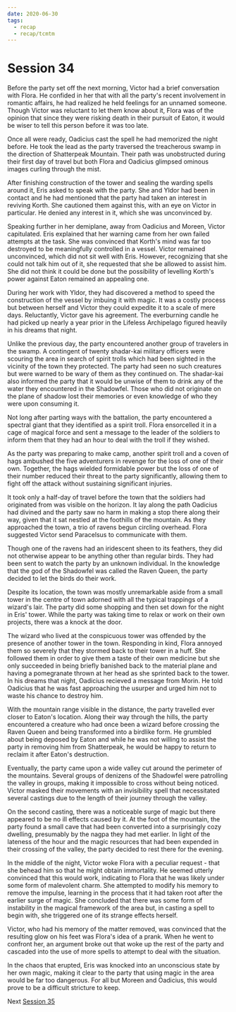 ```yaml
---
date: 2020-06-30
tags:
  - recap
  - recap/tcmtm
---
```

# Session 34

Before the party set off the next morning, Victor had a brief conversation with Flora. He confided in her that with all the party's recent involvement in romantic affairs, he had realized he held feelings for an unnamed someone. Though Victor was reluctant to let them know about it, Flora was of the opinion that since they were risking death in their pursuit of Eaton, it would be wiser to tell this person before it was too late.

Once all were ready, Oadicius cast the spell he had memorized the night before. He took the lead as the party traversed the treacherous swamp in the direction of Shatterpeak Mountain. Their path was unobstructed during their first day of travel but both Flora and Oadicius glimpsed ominous images curling through the mist.

After finishing construction of the tower and sealing the warding spells around it, Eris asked to speak with the party. She and Yldor had been in contact and he had mentioned that the party had taken an interest in reviving Korth. She cautioned them against this, with an eye on Victor in particular. He denied any interest in it, which she was unconvinced by.

Speaking further in her demiplane, away from Oadicius and Moreen, Victor capitulated. Eris explained that her warning came from her own failed attempts at the task. She was convinced that Korth's mind was far too destroyed to be meaningfully controlled in a vessel. Victor remained unconvinced, which did not sit well with Eris. However, recognizing that she could not talk him out of it, she requested that she be allowed to assist him. She did not think it could be done but the possibility of levelling Korth's power against Eaton remained an appealing one.

During her work with Yldor, they had discovered a method to speed the construction of the vessel by imbuing it with magic. It was a costly process but between herself and Victor they could expedite it to a scale of mere days. Reluctantly, Victor gave his agreement. The everburning candle he had picked up nearly a year prior in the Lifeless Archipelago figured heavily in his dreams that night.

Unlike the previous day, the party encountered another group of travelers in the swamp. A contingent of twenty shadar-kai military officers were scouring the area in search of spirit trolls which had been sighted in the vicinity of the town they protected. The party had seen no such creatures but were warned to be wary of them as they continued on. The shadar-kai also informed the party that it would be unwise of them to drink any of the water they encountered in the Shadowfel. Those who did not originate on the plane of shadow lost their memories or even knowledge of who they were upon consuming it.

Not long after parting ways with the battalion, the party encountered a spectral giant that they identified as a spirit troll. Flora ensorcelled it in a cage of magical force and sent a message to the leader of the soldiers to inform them that they had an hour to deal with the troll if they wished.

As the party was preparing to make camp, another spirit troll and a coven of hags ambushed the five adventurers in revenge for the loss of one of their own. Together, the hags wielded formidable power but the loss of one of their number reduced their threat to the party significantly, allowing them to fight off the attack without sustaining significant injuries.

It took only a half-day of travel before the town that the soldiers had originated from was visible on the horizon. It lay along the path Oadicius had divined and the party saw no harm in making a stop there along their way, given that it sat nestled at the foothills of the mountain. As they approached the town, a trio of ravens begun circling overhead. Flora suggested Victor send Paracelsus to communicate with them.

Though one of the ravens had an iridescent sheen to its feathers, they did not otherwise appear to be anything other than regular birds. They had been sent to watch the party by an unknown individual. In the knowledge that the god of the Shadowfel was called the Raven Queen, the party decided to let the birds do their work.

Despite its location, the town was mostly unremarkable aside from a small tower in the centre of town adorned with all the typical trappings of a wizard's lair. The party did some shopping and then set down for the night in Eris' tower. While the party was taking time to relax or work on their own projects, there was a knock at the door.

The wizard who lived at the conspicuous tower was offended by the presence of another tower in the town. Responding in kind, Flora annoyed them so severely that they stormed back to their tower in a huff. She followed them in order to give them a taste of their own medicine but she only succeeded in being briefly banished back to the material plane and having a pomegranate thrown at her head as she sprinted back to the tower. In his dreams that night, Oadicius recieved a message from Morin. He told Oadicius that he was fast approaching the usurper and urged him not to waste his chance to destroy him.

With the mountain range visible in the distance, the party travelled ever closer to Eaton's location. Along their way through the hills, the party encountered a creature who had once been a wizard before crossing the Raven Queen and being transformed into a birdlike form. He grumbled about being deposed by Eaton and while he was not willing to assist the party in removing him from Shatterpeak, he would be happy to return to reclaim it after Eaton's destruction.

Eventually, the party came upon a wide valley cut around the perimeter of the mountains. Several groups of denizens of the Shadowfel were patrolling the valley in groups, making it impossible to cross without being noticed. Victor masked their movements with an invisibility spell that necessitated several castings due to the length of their journey through the valley.

On the second casting, there was a noticeable surge of magic but there appeared to be no ill effects caused by it. At the foot of the mountain, the party found a small cave that had been converted into a surprisingly cozy dwelling, presumably by the nagpa they had met earlier. In light of the lateness of the hour and the magic resources that had been expended in their crossing of the valley, the party decided to rest there for the evening.

In the middle of the night, Victor woke Flora with a peculiar request - that she behead him so that he might obtain immortality. He seemed utterly convinced that this would work, indicating to Flora that he was likely under some form of malevolent charm. She attempted to modify his memory to remove the impulse, learning in the process that it had taken root after the earlier surge of magic. She concluded that there was some form of instability in the magical framework of the area but, in casting a spell to begin with, she triggered one of its strange effects herself.

Victor, who had his memory of the matter removed, was convinced that the resulting glow on his feet was Flora's idea of a prank. When he went to confront her, an argument broke out that woke up the rest of the party and cascaded into the use of more spells to attempt to deal with the situation.

In the chaos that erupted, Eris was knocked into an unconscious state by her own magic, making it clear to the party that using magic in the area would be far too dangerous. For all but Moreen and Oadicius, this would prove to be a difficult stricture to keep.

Next
[Session 35](Recaps/Through%20Caverns%20Measureless%20to%20Man/Session%2035.md)